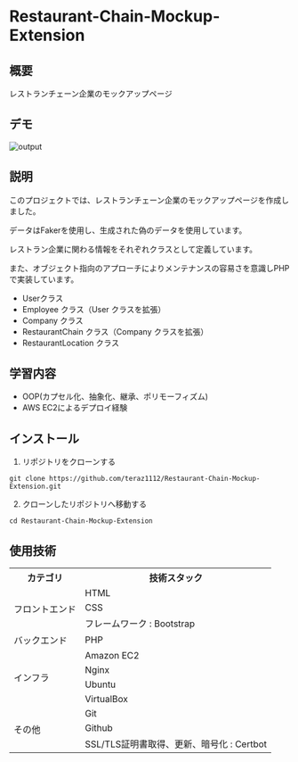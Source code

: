 # Restaurant-Chain-Mockup-Extension

## 概要
レストランチェーン企業のモックアップページ

## デモ
![output](https://github.com/Aki158/Restaurant-Chain-Mockup/assets/119317071/4140cabb-2c6c-4141-95d0-6f3ad7e77f72)

## 説明
このプロジェクトでは、レストランチェーン企業のモックアップページを作成しました。

データはFakerを使用し、生成された偽のデータを使用しています。

レストラン企業に関わる情報をそれぞれクラスとして定義しています。

また、オブジェクト指向のアプローチによりメンテナンスの容易さを意識しPHPで実装しています。

- Userクラス
- Employee クラス（User クラスを拡張）
- Company クラス
- RestaurantChain クラス（Company クラスを拡張）
- RestaurantLocation クラス

## 学習内容
- OOP(カプセル化、抽象化、継承、ポリモーフィズム)
- AWS EC2によるデプロイ経験

## インストール

1. リポジトリをクローンする
```
git clone https://github.com/teraz1112/Restaurant-Chain-Mockup-Extension.git
```

2. クローンしたリポジトリへ移動する
```
cd Restaurant-Chain-Mockup-Extension
```

## 使用技術
<table>
<tr>
  <th>カテゴリ</th>
  <th>技術スタック</th>
</tr>
<tr>
  <td rowspan=3>フロントエンド</td>
  <td>HTML</td>
</tr>
<tr>
  <td>CSS</td>
</tr>
<tr>
  <td>フレームワーク : Bootstrap</td>
</tr>
<tr>
  <td>バックエンド</td>
  <td>PHP</td>
</tr>
<tr>
  <td rowspan=4>インフラ</td>
  <td>Amazon EC2</td>
</tr>
<tr>
  <td>Nginx</td>
</tr>
<tr>
  <td>Ubuntu</td>
</tr>
<tr>
  <td>VirtualBox</td>
</tr>
<tr>
  <td rowspan=3>その他</td>
  <td>Git</td>
</tr>
<tr>
  <td>Github</td>
</tr>
<tr>
  <td>SSL/TLS証明書取得、更新、暗号化 : Certbot</td>
</tr>
</table>

